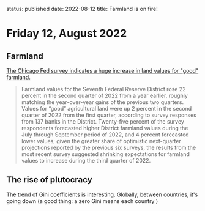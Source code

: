 status: published
date: 2022-08-12
title: Farmland is on fire!

# Friday 12, August 2022

## Farmland
[The Chicago Fed survey indicates a huge increase in land values for "good" farmland.](https://www.chicagofed.org/publications/agletter/2020-2024/august-2022)

> Farmland values for the Seventh Federal Reserve District rose 22 percent in the second quarter of 2022 from a year earlier, roughly matching the year-over-year gains of the previous two quarters. Values for “good” agricultural land were up 2 percent in the second quarter of 2022 from the first quarter, according to survey responses from 137 banks in the District. Twenty-five percent of the survey respondents forecasted higher District farmland values during the July through September period of 2022, and 4 percent forecasted lower values; given the greater share of optimistic next-quarter projections reported by the previous six surveys, the results from the most recent survey suggested shrinking expectations for farmland values to increase during the third quarter of 2022.

## The rise of plutocracy
The trend of Gini coefficients is interesting. 
Globally, between countries, it's going down (a good thing: a zero Gini means each country )